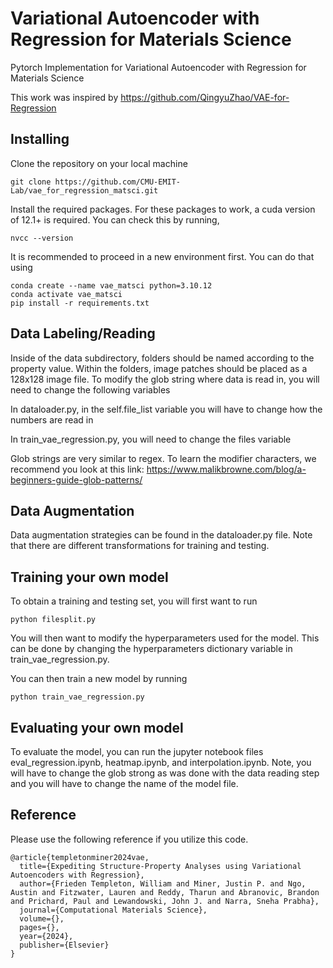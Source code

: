 # Variational Autoencoder with Regression for Materials Science


Pytorch Implementation for Variational Autoencoder with Regression for Materials Science

This work was inspired by https://github.com/QingyuZhao/VAE-for-Regression 



## Installing

Clone the repository on your local machine
```shell
git clone https://github.com/CMU-EMIT-Lab/vae_for_regression_matsci.git
```
Install the required packages. For these packages to work, a cuda version of 12.1+ is required. You can check this by running, 

```shell
nvcc --version
```

 It is recommended to proceed in a new environment first. You can do that using

```shell
conda create --name vae_matsci python=3.10.12
conda activate vae_matsci
pip install -r requirements.txt
```



## Data Labeling/Reading

Inside of the data subdirectory, folders should be named according to the property value. Within the folders, image patches should be placed as a 128x128 image file. To modify the glob string where data is read in, you will need to change the following variables

In dataloader.py, in the self.file_list variable you will have to change how the numbers are read in

In train_vae_regression.py, you will need to change the files variable

Glob strings are very similar to regex. To learn the modifier characters, we recommend you look at this link: https://www.malikbrowne.com/blog/a-beginners-guide-glob-patterns/



## Data Augmentation

Data augmentation strategies can be found in the dataloader.py file. Note that there are different transformations for training and testing.



## Training your own model

To obtain a training and testing set, you will first want to run

```shell
python filesplit.py
```

You will then want to modify the hyperparameters used for the model. This can be done by changing the hyperparameters dictionary variable in train_vae_regression.py.

You can then train a new model by running

```shell
python train_vae_regression.py
```



## Evaluating your own model

To evaluate the model, you can run the jupyter notebook files eval_regression.ipynb, heatmap.ipynb, and interpolation.ipynb. Note, you will have to change the glob strong as was done with the data reading step and you will have to change the name of the model file.



## Reference

Please use the following reference if you utilize this code.

```
@article{templetonminer2024vae,
  title={Expediting Structure-Property Analyses using Variational Autoencoders with Regression},
  author={Frieden Templeton, William and Miner, Justin P. and Ngo, Austin and Fitzwater, Lauren and Reddy, Tharun and Abranovic, Brandon and Prichard, Paul and Lewandowski, John J. and Narra, Sneha Prabha},
  journal={Computational Materials Science},
  volume={},
  pages={},
  year={2024},
  publisher={Elsevier}
}
